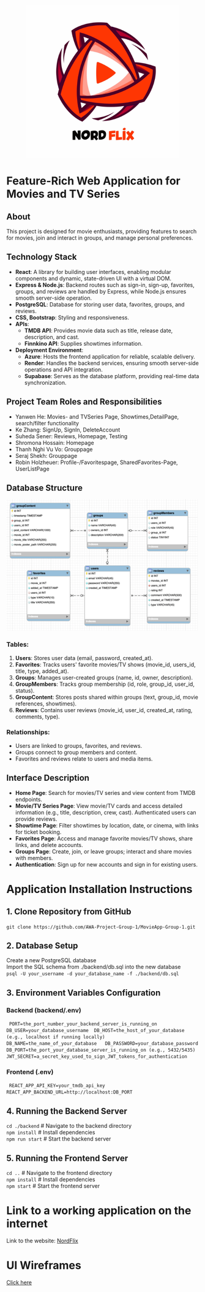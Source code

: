 
<div align="center">
    <img src="src/assets/images/movieapplogo.jpg" alt="Logo of MovieApp" width="400">
</div>


# Feature-Rich Web Application for Movies and TV Series


## About

This project is designed for movie enthusiasts, providing features to search for movies, join and interact in groups, and manage personal preferences.

## Technology Stack

- **React**: A library for building user interfaces, enabling modular components and dynamic, state-driven UI with a virtual DOM.
- **Express & Node.js**: Backend routes such as sign-in, sign-up, favorites, groups, and reviews are handled by Express, while Node.js ensures smooth server-side operation.
- **PostgreSQL**: Database for storing user data, favorites, groups, and reviews.
- **CSS, Bootstrap**: Styling and responsiveness.
- **APIs**:
  - **TMDB API**: Provides movie data such as title, release date, description, and cast.
  - **Finnkino API**: Supplies showtimes information.
- **Deployment Environment**:
  - **Azure**: Hosts the frontend application for reliable, scalable delivery.
  - **Render**: Handles the backend services, ensuring smooth server-side operations and API integration.
  - **Supabase**: Serves as the database platform, providing real-time data synchronization.

## Project Team Roles and Responsibilities

- Yanwen He: Movies- and TVSeries Page, Showtimes,DetailPage, search/filter functionality
- Ke Zhang: SignUp, SignIn, DeleteAccount
- Suheda Sener: Reviews, Homepage, Testing
- Shromona Hossain: Homepage
- Thanh Nghi Vu Vo: Grouppage
- Seraj Shekh: Grouppage
- Robin Holzheuer: Profile-/Favoritespage, SharedFavorites-Page, UserListPage

## Database Structure

<img src="src/assets/images/DatabaseDiagram.png" alt="Database-Diagram" width="500">


### Tables:

1. **Users**: Stores user data (email, password, created_at).
2. **Favorites**: Tracks users' favorite movies/TV shows (movie_id, users_id, title, type, added_at).
3. **Groups**: Manages user-created groups (name, id, owner, description).
4. **GroupMembers**: Tracks group membership (id, role, group_id, user_id, status).
5. **GroupContent**: Stores posts shared within groups (text, group_id, movie references, showtimes).
6. **Reviews**: Contains user reviews (movie_id, user_id, created_at, rating, comments, type).

### Relationships:
- Users are linked to groups, favorites, and reviews.
- Groups connect to group members and content.
- Favorites and reviews relate to users and media items.

## Interface Description

- **Home Page**: Search for movies/TV series and view content from TMDB endpoints.
- **Movie/TV Series Page**: View movie/TV cards and access detailed information (e.g., title, description, crew, cast). Authenticated users can provide reviews.
- **Showtime Page**: Filter showtimes by location, date, or cinema, with links for ticket booking.
- **Favorites Page**: Access and manage favorite movies/TV shows, share links, and delete accounts.
- **Groups Page**: Create, join, or leave groups; interact and share movies with members.
- **Authentication**: Sign up for new accounts and sign in for existing users.


# Application Installation Instructions


## 1. Clone Repository from GitHub

 `git clone https://github.com/AWA-Project-Group-1/MovieApp-Group-1.git`

## 2. Database Setup
Create a new PostgreSQL database  
Import the SQL schema from ./backend/db.sql into the new database  
`psql -U your_username -d your_database_name -f ./backend/db.sql`

## 3. Environment Variables Configuration

### Backend (backend/.env)
`
PORT=the_port_number_your_backend_server_is_running_on
DB_USER=your_database_username 
DB_HOST=the_host_of_your_database (e.g., localhost if running locally)  
DB_NAME=the_name_of_your_database  
DB_PASSWORD=your_database_password 
DB_PORT=the_port_your_database_server_is_running_on (e.g., 5432/5435)  
JWT_SECRET=a_secret_key_used_to_sign_JWT_tokens_for_authentication`

### Frontend (.env)
`
REACT_APP_API_KEY=your_tmdb_api_key
REACT_APP_BACKEND_URL=http://localhost:DB_PORT`

## 4. Running the Backend Server
`cd ./backend`   # Navigate to the backend  directory  
`npm install`    # Install dependencies  
`npm run start`    # Start the backend server

## 5. Running the Frontend Server
`cd ..`  # Navigate to the frontend directory  
`npm install`    # Install dependencies  
`npm start`    # Start the frontend server



# Link to a working application on the internet

Link to the website: [ NordFlix](https://green-bay-0f0301810.4.azurestaticapps.net/)


# UI Wireframes

[Click here](https://www.figma.com/design/zi6pgXkOJDHxmo1Uc9dH2r/Untitled?node-id=0-1&node-type=canvas&t=wo4FKkU53Lr8kMJH-0)
